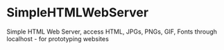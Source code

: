 # SimpleHTMLWebServer
Simple HTML Web Server, access HTML, JPGs, PNGs, GIF, Fonts through localhost - for prototyping websites
